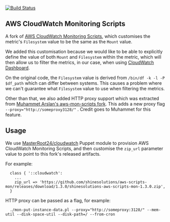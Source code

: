 [![Build Status](https://github.com/shinesolutions/aws-scripts-mon/workflows/CI/badge.svg)](https://github.com/shinesolutions/aws-scripts-mon/actions?workflow=CI)

AWS CloudWatch Monitoring Scripts
---------------------------------

A fork of [AWS CloudWatch Monitoring Scripts](https://docs.aws.amazon.com/AWSEC2/latest/UserGuide/mon-scripts.html), which customises the metric's `Filesystem` value to be the same as the `Mount` value.

We added this customisation because we would like to be able to explicitly define the value of both `Mount` and `Filesystem` within the metric, which will then allow us to filter the metrics, in our case, when using [CloudWatch Dashboard](https://docs.aws.amazon.com/AmazonCloudWatch/latest/monitoring/CloudWatch_Dashboards.html).

On the original code, the `Filesystem` value is derived from `/bin/df -k -l -P $df_path` which can differ between systems. This causes a problem where we can't guarantee what `Filesystem` value to use when filtering the metrics.

Other than that, we also added HTTP proxy support which was extracted from [Muhammet Arslan's aws-mon-scripts fork](https://github.com/geass/aws-mon-scripts). This adds a new proxy flag `--proxy="http://someproxy3128/"` . Credit goes to Muhammet for this feature.

Usage
-----

We use [MasterRoot24/cloudwatch](https://forge.puppet.com/MasterRoot24/cloudwatch) Puppet module to provision AWS CloudWatch Monitoring Scripts, and then customise the `zip_url` parameter value to point to this fork's released artifacts.

For example:

```
  class { '::cloudwatch':
    ...
    zip_url => 'https://github.com/shinesolutions/aws-scripts-mon/releases/download/1.3.0/shinesolutions-aws-scripts-mon-1.3.0.zip',
  }
```

HTTP proxy can be passed as a flag, for example:

```
  ./mon-put-instance-data.pl --proxy="http://someproxy:3128/" --mem-util --disk-space-util --disk-path=/ --from-cron
```
